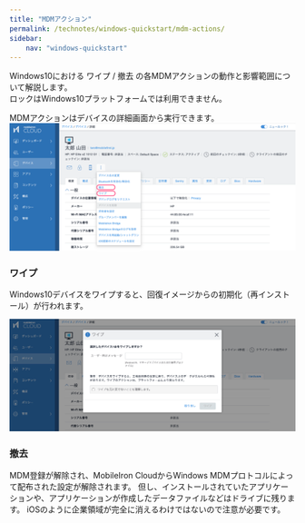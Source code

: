 ```yaml
---
title: "MDMアクション"
permalink: /technotes/windows-quickstart/mdm-actions/
sidebar:
    nav: "windows-quickstart"
---
```


Windows10における ワイプ / 撤去 の各MDMアクションの動作と影響範囲について解説します。  
ロックはWindows10プラットフォームでは利用できません。

MDMアクションはデバイスの詳細画面から実行できます。  
![](/assets/technotes/windows-quickstart/F2A328F4-2895-4328-BD54-65CD28C7859B.png)

### ワイプ

Windows10デバイスをワイプすると、回復イメージからの初期化（再インストール）が行われます。

![](/assets/technotes/windows-quickstart/6f28ae9a-fbdf-4248-bf87-fecf5300b20a.png)

### 撤去

MDM登録が解除され、MobileIron CloudからWindows MDMプロトコルによって配布された設定が解除されます。
但し、インストールされていたアプリケーションや、アプリケーションが作成したデータファイルなどはドライブに残ります。
iOSのように企業領域が完全に消えるわけではないので注意が必要です。
